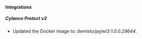 
#### Integrations
##### Cylance Protect v2
- Updated the Docker image to: *demisto/pyjwt3:1.0.0.29644*.
